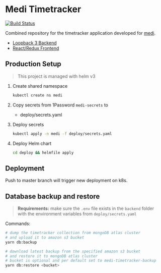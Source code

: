 # Medi Timetracker

[![Build Status](https://drone.zebbra.ch/api/badges/zebbra/timetracker/status.svg)](https://drone.zebbra.ch/zebbra/timetracker)

Combined repository for the timetracker application developed for [medi](https://www.medi.ch/).

- [Loopback 3 Backend](./backend/README.md)
- [React/Redux Frontend](./frontend/README.md)

## Production Setup

> This project is managed with helm v3

1. Create shared namespace

   ```bash
   kubectl create ns medi
   ```

1. Copy secrets from 1Password `medi-secrets` to

   - deploy/secrets.yaml

1. Deploy secrets

   ```bash
   kubectl apply -n medi -f deploy/secrets.yaml
   ```

1. Deploy Helm chart

   ```bash
   cd deploy && helmfile apply
   ```

## Deployment

Push to master branch will trigger new deployment on k8s.

## Database backup and restore

> **Requirements:** make sure the `.env` file exists in the `backend` folder
> with the environment variables from `deploy/secrets.yaml`

Commands:

```bash
# dump the timetracker collection from mongoDB atlas cluster
# and upload it to amazon s3 bucket
yarn db:backup

# download latest backup from the specified amazon s3 bucket
# and restore it to mongoDB atlas cluster
# bucket is optional and per default set to medi-timetracker-backup
yarn db:restore <bucket>
```
